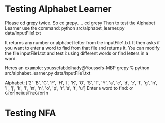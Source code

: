

# Testing Alphabet Learner 
Please cd grepy twice. So cd grepy..... cd grepy
Then to test the Alphabet Learner use the command: python src/alphabet_learner.py data/inputFile1.txt

It returns any number or alphabet letter from the inputFile1.txt. It then asks if you want to enter a word to find from that file and returns it. You can modify the file inputFile1.txt and test it using different words or find letters in a word. 

Heres an example:
youssefabdelhady@Youssefs-MBP grepy % python src/alphabet_learner.py data/inputFile1.txt

Alphabet: ['2', 'B', 'C', 'F', 'H', 'I', 'K', 'O', 'S', 'T', 'Y', 'a', 'c', 'd', 'e', 'f', 'g', 'h', 'i', 'j', 'k', 'l', 'm', 'n', 'o', 'p', 'r', 's', 't', 'u']
Enter a word to find: or
C[or]neliusTheC[or]n

# Testing NFA

